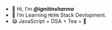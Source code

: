 - 👋 Hi, I’m ***@ignitinsharma***
- 👀 I’m Learning `MERN` Stack Devlopment.
- 😷 JavaScript + DSA + Tea = 💖
